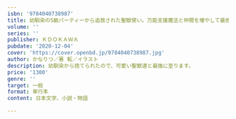 ```yaml
---
isbn: '9784040738987'
title: 幼馴染のS級パーティーから追放された聖獣使い。万能支援魔法と仲間を増やして最強へ！
volume: ''
series: ''
publisher: ＫＤＯＫＡＷＡ
pubdate: '2020-12-04'
cover: 'https://cover.openbd.jp/9784040738987.jpg'
author: かなりつ／著 転／イラスト
description: 幼馴染から捨てられたので、可愛い聖獣達と最強に至ります。
price: '1300'
genre: ''
target: 一般
format: 単行本
content: 日本文学、小説・物語

---
```

